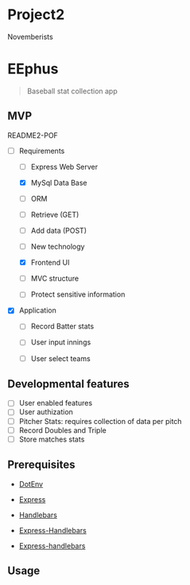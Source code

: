 # Project2
Novemberists

# EEphus
  > Baseball stat collection app


## MVP

README2-POF
 - [ ] Requirements


     - [ ] Express Web Server

     - [X] MySql Data Base
     
     - [ ] ORM

     - [ ] Retrieve (GET)

     - [ ] Add data (POST)

     - [ ] New technology

     - [x] Frontend UI

     - [ ] MVC structure

     - [ ] Protect sensitive information
      
- [x] Application

     - [ ] Record Batter stats
     
     - [ ] User input innings

     - [ ] User select teams

    



## Developmental features
- [ ] User enabled features
- [ ] User authization
- [ ] Pitcher Stats: requires collection of data per pitch
- [ ] Record Doubles and Triple
- [ ] Store matches stats
<!-- currently hold match stats in js send stats to season stats to dynamiclly updat ERA and batting average -->


## Prerequisites

   
   - [DotEnv](https://www.npmjs.com/package/dotenv)

   
   - [Express](https://www.npmjs.com/package/express)

  
  - [Handlebars](https://www.npmjs.com/package/express-handlebars)

  - [Express-Handlebars](https://www.npmjs.com/package/handlebars)
  
  
  - [Express-handlebars](https://www.npmjs.com/package/express-handlebars)
  
 
  

## Usage

  
  



